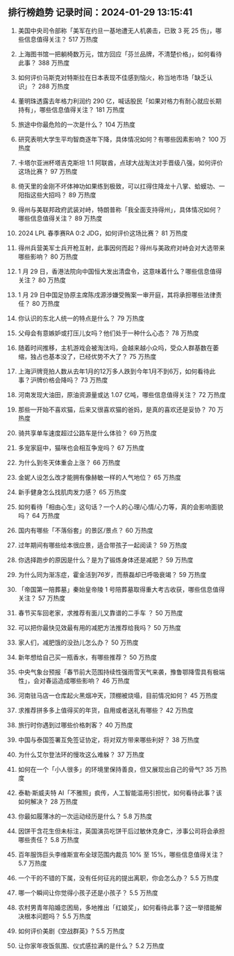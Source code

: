 
## 排行榜趋势 记录时间：2024-01-29 13:15:41
  
  1. 美国中央司令部称「美军在约旦一基地遭无人机袭击，已致 3 死 25 伤」，哪些信息值得关注？ 517 万热度
    
  2. 上海图书馆一把躺椅数万元，馆方回应「芬兰品牌，不清楚价格」，如何看待此事？ 388 万热度
    
  3. 如何评价马斯克对特斯拉在日本表现不佳感到恼火，称当地市场「缺乏认识」？ 288 万热度
    
  4. 董明珠透露去年格力利润约 290 亿，喊话股民「如果对格力有耐心就应长期持有」，哪些信息值得关注？ 181 万热度
    
  5. 旅途中你最危险的一次是什么？ 104 万热度
    
  6. 研究表明大学生平均智商逐年下降，具体情况如何？有哪些因素影响？ 100 万热度
    
  7. 卡塔尔亚洲杯塔吉克斯坦 1:1 阿联酋，点球大战淘汰对手晋级八强，如何评价这场比赛？ 97 万热度
    
  8. 倚天里的金刚不坏体神功如果练到极致，可以扛得住降龙十八掌、蛤蟆功、一阳指这些大招吗？ 89 万热度
    
  9. 得州与美联邦政府武装对峙，特朗普称「我全面支持得州」，具体情况如何？哪些信息值得关注？ 89 万热度
    
  10. 2024 LPL 春季赛RA 0:2 JDG，如何评价这场比赛？ 81 万热度
    
  11. 得州兵营美军士兵开枪互射，此事因何而起？得州与美政府对峙会对大选带来哪些影响？ 80 万热度
    
  12. 1 月 29 日，香港法院向中国恒大发出清盘令，这意味着什么？哪些信息值得关注？ 80 万热度
    
  13. 1 月 29 日中国足协原主席陈戌源涉嫌受贿案一审开庭，其将承担哪些法律责任？ 80 万热度
    
  14. 你认识的东北人统一的特点是什么？ 79 万热度
    
  15. 父母会有意嫉妒或打压儿女吗？他们处于一种什么心态？ 78 万热度
    
  16. 随着时间推移，主机游戏会被淘汰吗，会越来越小众吗，受众人群基数在萎缩，独占也基本没了，已经优势不大了？ 75 万热度
    
  17. 上海沪牌竞拍人数从去年1月的12万多人跌到今年1月不到6万，如何看待此事？沪牌价格会降吗？ 73 万热度
    
  18. 河南发现大油田，原油资源量或达 1.07 亿吨，哪些信息值得关注？ 72 万热度
    
  19. 那些一开始不喜欢猫，后来又很喜欢猫的爸妈，是真的喜欢还是妥协？ 70 万热度
    
  20. 骑共享单车速度超过公路车是什么体验？ 69 万热度
    
  21. 多宠家庭中，猫咪也会相互争宠吗？ 67 万热度
    
  22. 为什么到冬天体重会上涨？ 66 万热度
    
  23. 金妮人设怎么改才能拥有像赫敏一样的人气地位？ 65 万热度
    
  24. 新手健身怎么找肌肉发力感？ 65 万热度
    
  25. 如何看待「相由心生」这句话？一个人的心理/心情/心力等，真的会影响面貌吗？ 64 万热度
    
  26. 国内有哪些「不落俗套」的景区/景点？ 60 万热度
    
  27. 过年期间有哪些绘本很应景，适合带孩子一起阅读？ 59 万热度
    
  28. 你选择跑步的原因是什么？是为了锻炼身体还是减肥？ 59 万热度
    
  29. 为什么同为渐冻症，霍金活到76岁，而蔡磊却已呼吸衰竭？ 59 万热度
    
  30. 「帝国第一陪葬墓」秦始皇帝陵 1 号陪葬墓取得重大考古收获，哪些信息值得关注？ 57 万热度
    
  31. 春节买车回老家，求推荐有面儿又靠谱的二手车 ？ 50 万热度
    
  32. 可以把你最快见效最有用的减肥方法推荐给我吗？ 50 万热度
    
  33. 家人们，减肥饿的没劲儿怎么办？ 50 万热度
    
  34. 新年想给自己买一瓶香水，有哪些推荐？ 50 万热度
    
  35. 中央气象台预报「春节前大范围持续性强雨雪天气来袭，豫鲁鄂降雪具有极端性」，会对春运造成哪些影响？ 46 万热度
    
  36. 河南驻马店一仓库起火黑烟冲天，顶棚被烧塌，目前情况如何？ 45 万热度
    
  37. 求推荐拼多多上值得买的年货，自用或者送礼有哪些？ 42 万热度
    
  38. 旅行时你遇到过哪些价格刺客？ 40 万热度
    
  39. 中国与泰国签署互免签证协定，将对双方带来哪些利好？ 38 万热度
    
  40. 为什么艾尔登法环的慢攻这么难躲？ 37 万热度
    
  41. 如何在一个「小人很多」的环境里保持善良，但又展现出自己的骨气? 35 万热度
    
  42. 泰勒·斯威夫特 AI「不雅照」疯传，人工智能滥用引担忧，如何看待此事？该如何解决？ 28 万热度
    
  43. 你最如履薄冰的一次运动经历是什么？ 5.8 万热度
    
  44. 因饼干含花生但未标注，英国演员吃饼干后过敏休克身亡，涉事公司将会承担哪些责任？ 5.8 万热度
    
  45. 百年服饰巨头李维斯宣布全球范围内裁员 10% 至 15%，哪些信息值得关注？ 5.7 万热度
    
  46. 一个干的不错的下属，没有任何征兆的提出离职，你会怎么办？ 5.5 万热度
    
  47. 哪一个瞬间让你觉得小孩子还是小孩子？ 5.5 万热度
    
  48. 农村男青年陷婚恋困局，多地推出「红娘奖」，如何看待此事？这一举措能解决根本问题吗？ 5.5 万热度
    
  49. 如何评价美剧《空战群英》? 5.5 万热度
    
  50. 让你家年夜饭氛围、仪式感拉满的是什么？ 5.2 万热度
    